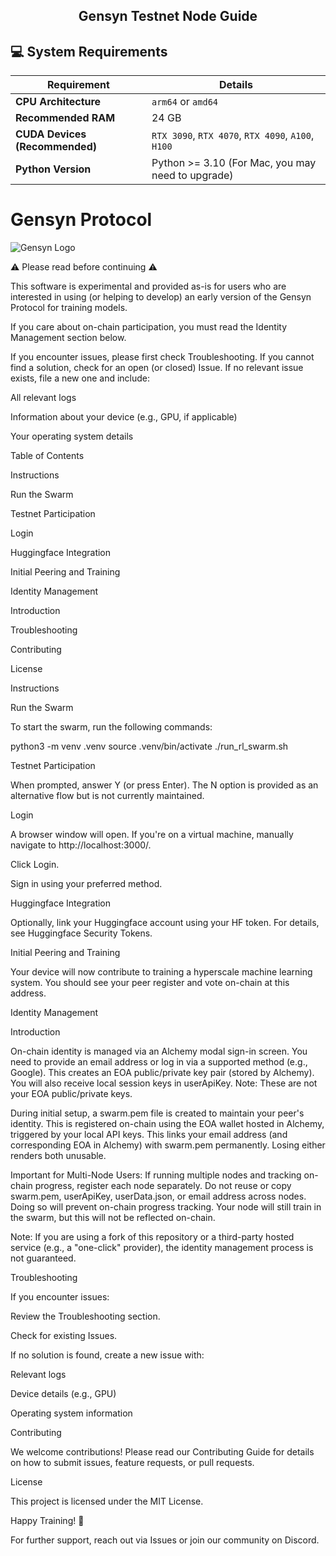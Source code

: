 <h2 align=center>Gensyn Testnet Node Guide</h2>

## 💻 System Requirements

| Requirement                         | Details                                                     |
|-------------------------------------|-------------------------------------------------------------|
| **CPU Architecture**                | `arm64` or `amd64`                                          |
| **Recommended RAM**                 | 24 GB                                                       |
| **CUDA Devices (Recommended)**      | `RTX 3090`, `RTX 4070`, `RTX 4090`, `A100`, `H100`          |
| **Python Version**                  | Python >= 3.10 (For Mac, you may need to upgrade)           |


# Gensyn Protocol

![Gensyn Logo](https://gensyn.ai/images/logo.png)



⚠️ Please read before continuing ⚠️

This software is experimental and provided as-is for users who are interested in using (or helping to develop) an early version of the Gensyn Protocol for training models.

If you care about on-chain participation, you must read the Identity Management section below.

If you encounter issues, please first check Troubleshooting. If you cannot find a solution, check for an open (or closed) Issue. If no relevant issue exists, file a new one and include:





All relevant logs



Information about your device (e.g., GPU, if applicable)



Your operating system details



Table of Contents





Instructions





Run the Swarm



Testnet Participation



Login



Huggingface Integration



Initial Peering and Training



Identity Management





Introduction



Troubleshooting



Contributing



License



Instructions

Run the Swarm

To start the swarm, run the following commands:

python3 -m venv .venv
source .venv/bin/activate
./run_rl_swarm.sh

Testnet Participation

When prompted, answer Y (or press Enter). The N option is provided as an alternative flow but is not currently maintained.

Login





A browser window will open. If you're on a virtual machine, manually navigate to http://localhost:3000/.



Click Login.



Sign in using your preferred method.

Huggingface Integration

Optionally, link your Huggingface account using your HF token. For details, see Huggingface Security Tokens.

Initial Peering and Training

Your device will now contribute to training a hyperscale machine learning system. You should see your peer register and vote on-chain at this address.



Identity Management

Introduction

On-chain identity is managed via an Alchemy modal sign-in screen. You need to provide an email address or log in via a supported method (e.g., Google). This creates an EOA public/private key pair (stored by Alchemy). You will also receive local session keys in userApiKey. Note: These are not your EOA public/private keys.

During initial setup, a swarm.pem file is created to maintain your peer's identity. This is registered on-chain using the EOA wallet hosted in Alchemy, triggered by your local API keys. This links your email address (and corresponding EOA in Alchemy) with swarm.pem permanently. Losing either renders both unusable.

Important for Multi-Node Users: If running multiple nodes and tracking on-chain progress, register each node separately. Do not reuse or copy swarm.pem, userApiKey, userData.json, or email address across nodes. Doing so will prevent on-chain progress tracking. Your node will still train in the swarm, but this will not be reflected on-chain.

Note: If you are using a fork of this repository or a third-party hosted service (e.g., a "one-click" provider), the identity management process is not guaranteed.



Troubleshooting

If you encounter issues:





Review the Troubleshooting section.



Check for existing Issues.



If no solution is found, create a new issue with:





Relevant logs



Device details (e.g., GPU)



Operating system information



Contributing

We welcome contributions! Please read our Contributing Guide for details on how to submit issues, feature requests, or pull requests.



License

This project is licensed under the MIT License.



Happy Training! 🚀

For further support, reach out via Issues or join our community on Discord.
